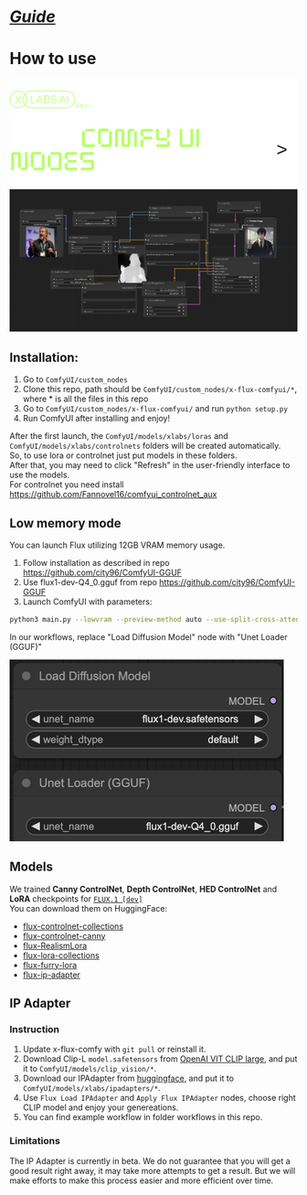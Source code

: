 # *[Guide](/guide.md)*

# How to use
![FLUX Finetuning scripts](./assets/flux-comfy-ui-nodes-dark-rev1.png)
![FLUX Finetuning scripts](./assets/image1.png)

## Installation:

1. Go to `ComfyUI/custom_nodes`
2. Clone this repo, path should be `ComfyUI/custom_nodes/x-flux-comfyui/*`, where * is all the files in this repo
3. Go to  `ComfyUI/custom_nodes/x-flux-comfyui/` and run `python setup.py`
4. Run ComfyUI after installing and enjoy!

After the first launch, the `ComfyUI/models/xlabs/loras` and `ComfyUI/models/xlabs/controlnets` folders will be created automatically. <br/>
So, to use lora or controlnet just put models in these folders. <br/>
After that, you may need to click "Refresh" in the user-friendly interface to use the models. <br/>
For controlnet you need install https://github.com/Fannovel16/comfyui_controlnet_aux <br/>
## Low memory mode
You can launch Flux utilizing 12GB VRAM memory usage.
1. Follow installation as described in repo https://github.com/city96/ComfyUI-GGUF
2. Use flux1-dev-Q4_0.gguf from repo https://github.com/city96/ComfyUI-GGUF <br/>
3. Launch ComfyUI with parameters:
```bash
python3 main.py --lowvram --preview-method auto --use-split-cross-attention
```
In our workflows, replace "Load Diffusion Model" node with "Unet Loader (GGUF)"

![FLUX Finetuning scripts](./assets/low_memory_mode.png)

## Models

We trained **Canny ControlNet**, **Depth ControlNet**, **HED ControlNet** and **LoRA** checkpoints for [`FLUX.1 [dev]`](https://github.com/black-forest-labs/flux) <br/>
You can download them on HuggingFace:

- [flux-controlnet-collections](https://huggingface.co/XLabs-AI/flux-controlnet-collections)
- [flux-controlnet-canny](https://huggingface.co/XLabs-AI/flux-controlnet-canny)
- [flux-RealismLora](https://huggingface.co/XLabs-AI/flux-RealismLora)
- [flux-lora-collections](https://huggingface.co/XLabs-AI/flux-lora-collection)
- [flux-furry-lora](https://huggingface.co/XLabs-AI/flux-furry-lora)
- [flux-ip-adapter](https://huggingface.co/XLabs-AI/flux-ip-adapter/)
## IP Adapter

### Instruction
1. Update x-flux-comfy with `git pull` or reinstall it.
2. Download Clip-L `model.safetensors` from [OpenAI VIT CLIP large](https://huggingface.co/openai/clip-vit-large-patch14), and put it to `ComfyUI/models/clip_vision/*`.
3. Download our IPAdapter from [huggingface](https://huggingface.co/XLabs-AI/flux-ip-adapter/tree/main), and put it to `ComfyUI/models/xlabs/ipadapters/*`.
4. Use `Flux Load IPAdapter` and `Apply Flux IPAdapter` nodes, choose right CLIP model and enjoy your genereations.
5. You can find example workflow in folder workflows in this repo.

### Limitations
The IP Adapter is currently in beta.
We do not guarantee that you will get a good result right away, it may take more attempts to get a result. But we will make efforts to make this process easier and more efficient over time.
